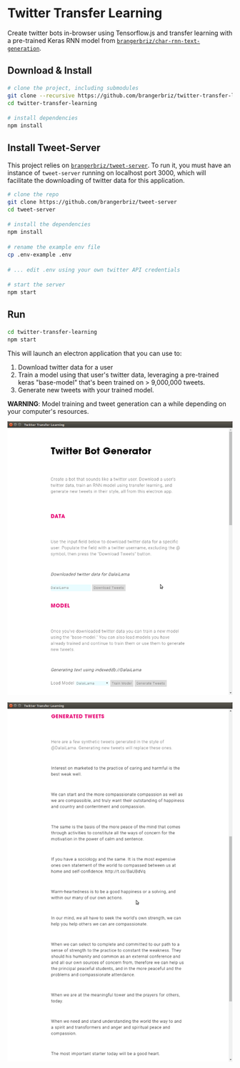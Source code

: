 # Twitter Transfer Learning

Create twitter bots in-browser using Tensorflow.js and transfer learning with a pre-trained Keras RNN model from [`brangerbriz/char-rnn-text-generation`](https://brangerbriz/char-rnn-text-generation).

## Download & Install

```bash
# clone the project, including submodules
git clone --recursive https://github.com/brangerbriz/twitter-transfer-learning
cd twitter-transfer-learning

# install dependencies
npm install
```

## Install Tweet-Server

This project relies on [`brangerbriz/tweet-server`](https://github.com/brangerbriz/tweet-server). To run it, you must have an instance of `tweet-server` running on localhost port 3000, which will facilitate the downloading of twitter data for this application.

```bash
# clone the repo
git clone https://github.com/brangerbriz/tweet-server
cd tweet-server

# install the dependencies
npm install

# rename the example env file
cp .env-example .env

# ... edit .env using your own twitter API credentials

# start the server
npm start
```

## Run

```bash
cd twitter-transfer-learning
npm start
```

This will launch an electron application that you can use to:

1) Download twitter data for a user
2) Train a model using that user's twitter data, leveraging a pre-trained keras "base-model" that's been trained on > 9,000,000 tweets.
3) Generate new tweets with your trained model.

**WARNING**: Model training and tweet generation can a while depending on your computer's resources.

![Screenshot #1](.images/screenshot-1.png)

![Screenshot #2](.images/screenshot-2.png)
